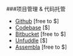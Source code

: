 ###项目管理 & 代码托管

* [Github](https://github.com/) [free to $]
* [Codebase](https://www.codebasehq.com/) [$]
* [Bitbucket](https://bitbucket.org) [free to $]
* [Unfuddle](https://unfuddle.com/) [$]
* [Assembla](https://www.assembla.com) [free to $]